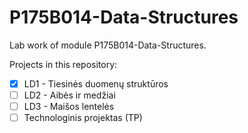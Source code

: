 # P175B014-Data-Structures
 
Lab work of module P175B014-Data-Structures.

Projects in this repository:
- [x] LD1 - Tiesinės duomenų struktūros
- [ ] LD2 - Aibės ir medžiai
- [ ] LD3 - Maišos lentelės
- [ ] Technologinis projektas (TP)
